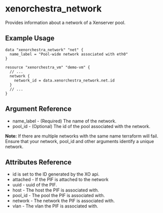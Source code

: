 # xenorchestra_network

Provides information about a network of a Xenserver pool.

## Example Usage

```hcl
data "xenorchestra_network" "net" {
  name_label = "Pool-wide network associated with eth0"
}

resource "xenorchestra_vm" "demo-vm" {
  // ...
  network {
    network_id = data.xenorchestra_network.net.id
  }
  // ...
}
```

## Argument Reference
* name_label - (Required) The name of the network.
* pool_id - (Optional) The id of the pool associated with the network.

**Note:** If there are multiple networks with the same name terraform will fail.
Ensure that your network, pool_id and other arguments identify a unique network.

## Attributes Reference
* id is set to the ID generated by the XO api.
* attached - If the PIF is attached to the network
* uuid - uuid of the PIF.
* host - The host the PIF is associated with.
* pool_id - The pool the PIF is associated with.
* network - The network the PIF is associated with.
* vlan - The vlan the PIF is associated with.

